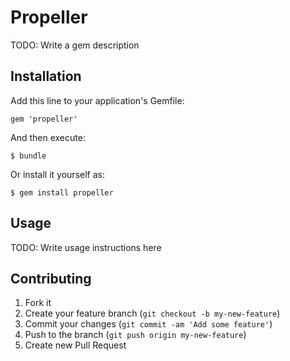 # Propeller

TODO: Write a gem description

## Installation

Add this line to your application's Gemfile:

    gem 'propeller'

And then execute:

    $ bundle

Or install it yourself as:

    $ gem install propeller

## Usage

TODO: Write usage instructions here

## Contributing

1. Fork it
2. Create your feature branch (`git checkout -b my-new-feature`)
3. Commit your changes (`git commit -am 'Add some feature'`)
4. Push to the branch (`git push origin my-new-feature`)
5. Create new Pull Request
